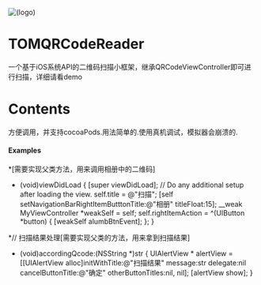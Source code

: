 ![(logo)](http://www.yeshichang.cn/images/works/logo.png)
# TOMQRCodeReader
一个基于iOS系统API的二维码扫描小框架，继承QRCodeViewController即可进行扫描，详细请看demo

# Contents
方便调用，并支持cocoaPods.用法简单的.使用真机调试，模拟器会崩溃的.

#### Examples
*[需要实现父类方法，用来调用相册中的二维码]
- (void)viewDidLoad {
    [super viewDidLoad];
    // Do any additional setup after loading the view.
    self.title = @"扫描";
    [self setNavigationBarRightItemButttonTitle:@"相册" titleFloat:15];
    __weak MyViewController *weakSelf = self;
    self.rightItemAction = ^(UIButton *button) {
    [weakSelf alumbBtnEvent];
    };
}

*// 扫描结果处理[需要实现父类的方法，用来拿到扫描结果]
- (void)accordingQcode:(NSString *)str
{
    UIAlertView * alertView = [[UIAlertView alloc]initWithTitle:@"扫描结果" message:str delegate:nil cancelButtonTitle:@"确定" otherButtonTitles:nil, nil];
    [alertView show];
}
